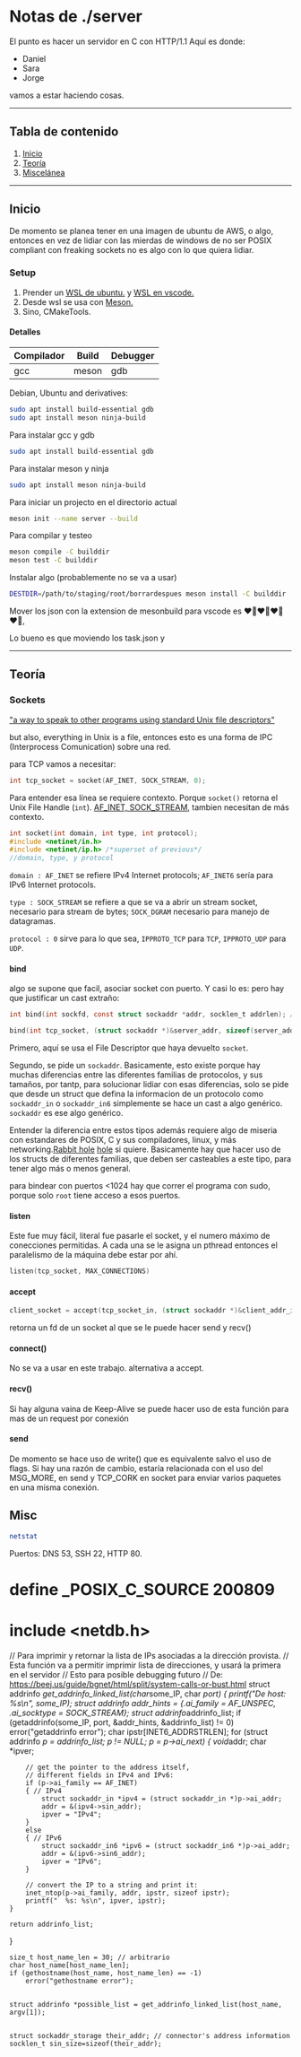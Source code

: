 
# **Notas de ./server**

El punto es hacer un servidor en C con HTTP/1.1
Aquí es donde:

- Daniel
- Sara
- Jorge

vamos a estar haciendo cosas.

******

## **Tabla de contenido**

1. [Inicio](#inicio)
2. [Teoría](#teoría)
3. [Miscelánea](#misc)

******

## **Inicio**

De momento se planea tener en una imagen de ubuntu de AWS, o algo, entonces en vez de lidiar con las mierdas de windows de no ser POSIX compliant con freaking sockets no es algo con lo que quiera lidiar.

### **Setup**

1. Prender un [WSL de ubuntu.](https://learn.microsoft.com/es-mx/windows/wsl/install) y [WSL en vscode.](https://code.visualstudio.com/docs/remote/wsl)
2. Desde wsl se usa con [Meson.](https://mesonbuild.com/SimpleStart.html)
3. Sino, CMakeTools.

#### **Detalles**

|Compilador|Build|Debugger|
|---|---|---|
|gcc|meson|gdb|

Debian, Ubuntu and derivatives:

``` bash
sudo apt install build-essential gdb
sudo apt install meson ninja-build
```

Para instalar gcc y gdb

``` bash
sudo apt install build-essential gdb
```

Para instalar meson y ninja

``` bash
sudo apt install meson ninja-build
```

Para iniciar un projecto en el directorio actual

``` bash
meson init --name server --build
```

Para compilar y testeo

``` bash
meson compile -C builddir
meson test -C builddir
```

Instalar algo (probablemente no se va a usar)

``` bash
DESTDIR=/path/to/staging/root/borrardespues meson install -C builddir
```

Mover los json con la extension de mesonbuild para vscode es ❤️‍🔥❤️‍🔥❤️‍🔥❤️‍🔥,

Lo bueno es que moviendo los task.json y

******

## **Teoría**

### Sockets

["a way to speak to other programs using standard Unix file descriptors"](https://man7.org/linux/man-pages/man2/socket.2.html)

but also, everything in Unix is a file, entonces esto es una forma de IPC (Interprocess Comunication) sobre una red.

para TCP vamos a necesitar:

``` C
int tcp_socket = socket(AF_INET, SOCK_STREAM, 0);
```

Para entender esa línea se requiere contexto.
Porque ```socket()``` retorna el Unix File Handle (```int```).
[AF_INET, SOCK_STREAM](https://man7.org/linux/man-pages/man7/ip.7.html),  tambien necesitan de más contexto.

``` C
int socket(int domain, int type, int protocol);
#include <netinet/in.h>
#include <netinet/ip.h> /*superset of previous*/ 
//domain, type, y protocol

```

```domain : AF_INET``` se refiere IPv4 Internet protocols; ```AF_INET6``` sería para IPv6 Internet protocols.

```type : SOCK_STREAM``` se refiere a que se va a abrir un stream socket, necesario para stream de bytes; ```SOCK_DGRAM``` necesario para manejo de datagramas.

```protocol : 0``` sirve para lo que sea, ```IPPROTO_TCP``` para ```TCP```, ```IPPROTO_UDP``` para ```UDP```.

#### bind

algo se supone que facil, asociar socket con puerto.
Y casi lo es: pero hay que justificar un cast extraño:

``` C
int bind(int sockfd, const struct sockaddr *addr, socklen_t addrlen); //declarando

bind(int tcp_socket, (struct sockaddr *)&server_addr, sizeof(server_addr))// en practica
```

Primero, aquí se usa el File Descriptor que haya devuelto ```socket```.

Segundo, se pide un ```sockaddr```. Basicamente, esto existe porque hay muchas diferencias entre las diferentes familias de protocolos, y sus tamaños, por tantp, para solucionar lidiar con esas diferencias, solo se pide que desde un struct que defina la informacion de un protocolo como ```sockaddr_in``` o ```sockaddr_in6``` simplemente se hace un cast a algo genérico. ```sockaddr``` es ese algo genérico.

Entender la diferencia entre estos tipos además requiere algo de miseria con estandares de POSIX, C y sus compiladores, linux, y más networking.[Rabbit hole](https://stackoverflow.com/questions/18609397/whats-the-difference-between-sockaddr-sockaddr-in-and-sockaddr-in6) [hole](https://stackoverflow.com/questions/48328708/c-create-a-sockaddr-struct) si quiere. Basicamente hay que hacer uso de los structs de diferentes familias, que deben ser casteables a este tipo, para tener algo más o menos general.

para bindear con puertos <1024 hay que correr el programa con sudo, porque solo ```root``` tiene acceso a esos puertos.

#### listen

Este fue muy fácil, literal fue pasarle el socket, y el numero máximo de conecciones permitidas. A cada una se le asigna un pthread entonces el paralelismo de la máquina debe estar por ahí.

``` C
listen(tcp_socket, MAX_CONNECTIONS)
```

#### accept

``` C
client_socket = accept(tcp_socket_in, (struct sockaddr *)&client_addr_in, (socklen_t*)sizeof(client_addr_in));
```

retorna un fd de un socket al que se le puede hacer send y recv()

#### connect()

No se va a usar en este trabajo. alternativa a accept.

#### recv()

Si hay alguna vaina de Keep-Alive se puede hacer uso de esta función para mas de un request por conexión

#### send

De momento se hace uso de write() que es equivalente salvo el uso de flags.
Si hay una razón de cambio, estaría relacionada con el uso del MSG_MORE, en send y TCP_CORK en socket para enviar varios paquetes en una misma conexión.

## Misc

``` bash
netstat
```

Puertos: DNS 53, SSH 22, HTTP 80.

# define _POSIX_C_SOURCE 200809
# include <netdb.h>

// Para imprimir y retornar la lista de IPs asociadas a la dirección provista.
// Esta función va a permitir imprimir lista de direcciones, y usará la primera en el servidor
// Esto para posible debugging futuro
// De: <https://beej.us/guide/bgnet/html/split/system-calls-or-bust.html>
struct addrinfo *get_addrinfo_linked_list(char*some_IP, char *port)
{
    printf("De host: %s\n", some_IP);
    struct addrinfo addr_hints = {.ai_family = AF_UNSPEC, .ai_socktype = SOCK_STREAM};
struct addrinfo*addrinfo_list;
    if (getaddrinfo(some_IP, port, &addr_hints, &addrinfo_list) != 0)
        error("getaddrinfo error");
    char ipstr[INET6_ADDRSTRLEN];
    for (struct addrinfo *p = addrinfo_list; p != NULL; p = p->ai_next)
    {
void*addr;
        char *ipver;

        // get the pointer to the address itself,
        // different fields in IPv4 and IPv6:
        if (p->ai_family == AF_INET)
        { // IPv4
            struct sockaddr_in *ipv4 = (struct sockaddr_in *)p->ai_addr;
            addr = &(ipv4->sin_addr);
            ipver = "IPv4";
        }
        else
        { // IPv6
            struct sockaddr_in6 *ipv6 = (struct sockaddr_in6 *)p->ai_addr;
            addr = &(ipv6->sin6_addr);
            ipver = "IPv6";
        }

        // convert the IP to a string and print it:
        inet_ntop(p->ai_family, addr, ipstr, sizeof ipstr);
        printf("  %s: %s\n", ipver, ipstr);
    }

    return addrinfo_list;
}

    size_t host_name_len = 30; // arbitrario
    char host_name[host_name_len];
    if (gethostname(host_name, host_name_len) == -1)
        error("gethostname error");


    struct addrinfo *possible_list = get_addrinfo_linked_list(host_name, argv[1]);


    struct sockaddr_storage their_addr; // connector's address information
    socklen_t sin_size=sizeof(their_addr);
